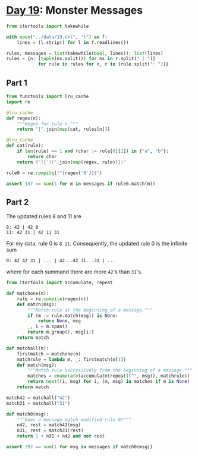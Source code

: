 # [Day 19](https://adventofcode.com/2020/day/19): Monster Messages


```python
from itertools import takewhile

with open("../data/19.txt", "r") as f:
    lines = (l.strip() for l in f.readlines())

rules, messages = list(takewhile(bool, lines)), list(lines)
rules = {n: [tuple(ns.split()) for ns in r.split(" | ")]
            for rule in rules for n, r in [rule.split(": ")]}
```

## Part 1


```python
from functools import lru_cache
import re

@lru_cache
def regex(n):
    """Regex for rule n."""
    return "|".join(map(cat, rules[n]))

@lru_cache
def cat(rule):
    if len(rule) == 1 and (char := rule[0][1]) in {"a", "b"}:
        return char
    return f"({')('.join(map(regex, rule))})"

rule0 = re.compile(f"{regex('0')}$")

assert 187 == sum(1 for m in messages if rule0.match(m))
```

## Part 2

The updated rules 8 and 11 are
```
8: 42 | 42 8
11: 42 31 | 42 11 31
```
For my data, rule 0 is `8 11`. Consequently, the updated rule 0 is the infinite sum
```
0: 42 42 31 | ... | 42...42 31...31 | ...
```
where for each summand there are more `42`'s than `31`'s.


```python
from itertools import accumulate, repeat

def matchone(n):
    rule = re.compile(regex(n))
    def match(msg):
        """Match rule at the beginning of a message."""
        if (m := rule.match(msg)) is None:
            return None, msg
        _, i = m.span()
        return m.group(), msg[i:]
    return match

def matchall(n):
    firstmatch = matchone(n)
    matchrule = lambda m, _: firstmatch(m[1])
    def match(msg):
        """Match rule successively from the beginning of a message."""
        matches = enumerate(accumulate(repeat(("", msg)), matchrule))
        return next((i, msg) for i, (m, msg) in matches if m is None)
    return match

match42 = matchall("42")
match31 = matchall("31")

def match0(msg):
    """Does a message match modified rule 0?"""
    n42, rest = match42(msg)
    n31, rest = match31(rest)
    return 1 < n31 < n42 and not rest

assert 392 == sum(1 for msg in messages if match0(msg))
```
